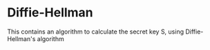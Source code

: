 # Diffie-Hellman
This contains an algorithm to calculate the secret key S, using Diffie-Hellman's algorithm
